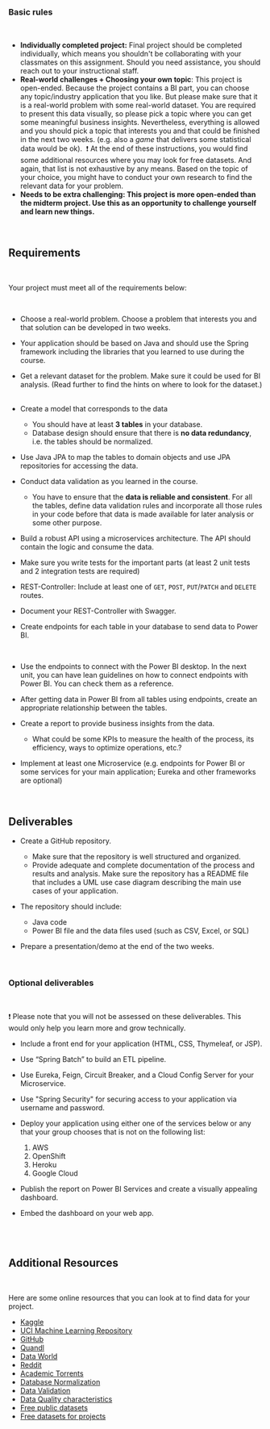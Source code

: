 <!-- ## Power BI + Java | Final Project -->

### Basic rules

<br>

- **Individually completed project:** Final project should be completed individually, which means you shouldn't be collaborating with your classmates on this assignment. Should you need assistance, you should reach out to your instructional staff.
- **Real-world challenges + Choosing your own topic**: This project is open-ended. Because the project contains a BI part, you can choose any topic/industry application that you like. But please make sure that it is a real-world problem with some real-world dataset. You are required to present this data visually, so please pick a topic where you can get some meaningful business insights. Nevertheless, everything is allowed and you should pick a topic that interests you and that could be finished in the next two weeks. (e.g. also a _game_ that delivers some statistical data would be ok).
  ​
  :exclamation: At the end of these instructions, you would find some additional resources where you may look for free datasets. And again, that list is not exhaustive by any means. Based on the topic of your choice, you might have to conduct your own research to find the relevant data for your problem.
  ​
- **Needs to be extra challenging: This project is more open-ended than the midterm project. Use this as an opportunity to challenge yourself and learn new things.**

<br>

## Requirements

<br>

Your project must meet all of the requirements below:

<br>

- Choose a real-world problem. Choose a problem that interests you and that solution can be developed in two weeks.

- Your application should be based on Java and should use the Spring framework including the libraries that you learned to use during the course.

- Get a relevant dataset for the problem. Make sure it could be used for BI analysis. (Read further to find the hints on where to look for the dataset.) ​

- Create a model that corresponds to the data

  - You should have at least **3 tables** in your database.
  - Database design should ensure that there is **no data redundancy**, i.e. the tables should be normalized.
    <!-- _Hint_: Check this [resource](https://www.studytonight.com/dbms/database-normalization.php) on database normalization. -->

<!-- - "Seed" the database (get the data in your SQL database). -->

- Use Java JPA to map the tables to domain objects and use JPA repositories for accessing the data.

- Conduct data validation as you learned in the course.
  - You have to ensure that the **data is reliable and consistent**. For all the tables, define data validation rules and incorporate all those rules in your code before that data is made available for later analysis or some other purpose.
    <!-- _Hint 1_: Check this [resource](https://www.safe.com/what-is/data-validation/) on data validation.
    _Hint 2_: Check this [resource](https://www.precisely.com/blog/data-quality/5-characteristics-of-data-quality) on data quality characteristics. -->
    ​
- Build a robust API using a microservices architecture. The API should contain the logic and consume the data.
​
<!-- - Test the whole app with testing libraries covered so far during the class. -->

- Make sure you write tests for the important parts (at least 2 unit tests and 2 integration tests are required)
  ​
- REST-Controller: Include at least one of `GET`, `POST`, `PUT`/`PATCH` and `DELETE` routes.

- Document your REST-Controller with Swagger.
  ​
- Create endpoints for each table in your database to send data to Power BI.
  ​
  <!-- - Secure the endpoints through authentication. -->
  ​
- Use the endpoints to connect with the Power BI desktop. In the next unit, you can have lean guidelines on how to connect endpoints with Power BI. You can check them as a reference.
  ​
- After getting data in Power BI from all tables using endpoints, create an appropriate relationship between the tables.
  ​
- Create a report to provide business insights from the data.

  - What could be some KPIs to measure the health of the process, its efficiency, ways to optimize operations, etc.?

- Implement at least one Microservice (e.g. endpoints for Power BI or some services for your main application; Eureka and other frameworks are optional)
​
<!-- - Publish the report on Power BI Services and create a visually appealing dashboard. -->

<br>

## Deliverables

- Create a GitHub repository.

  - Make sure that the repository is well structured and organized.
  - Provide adequate and complete documentation of the process and results and analysis. Make sure the repository has a README file that includes a UML use case diagram describing the main use cases of your application.

- The repository should include:

  - Java code
  - Power BI file and the data files used (such as CSV, Excel, or SQL)

- Prepare a presentation/demo at the end of the two weeks.

<br>

### Optional deliverables

<br>

:exclamation: Please note that you will not be assessed on these deliverables. This would only help you learn more and grow technically.
​

- Include a front end for your application (HTML, CSS, Thymeleaf, or JSP).
- Use “Spring Batch” to build an ETL pipeline.
- Use Eureka, Feign, Circuit Breaker, and a Cloud Config Server for your Microservice.
- Use "Spring Security" for securing access to your application via username and password.
- Deploy your application using either one of the services below or any that your group chooses that is not on the following list:

  1. AWS
  2. OpenShift
  3. Heroku
  4. Google Cloud

- Publish the report on Power BI Services and create a visually appealing dashboard.
- Embed the dashboard on your web app.

<br><br>

## Additional Resources

<br>

Here are some online resources that you can look at to find data for your project.
​

- [Kaggle](https://www.kaggle.com/datasets)
- [UCI Machine Learning Repository](https://archive.ics.uci.edu/ml/index.php)
- [GitHub](https://www.github.com)
- [Quandl](https://www.quandl.com/search?filters=%5B%22Free%22%5D)
- [Data World](https://data.world/datasets/open-data)
- [Reddit](https://www.reddit.com/r/datasets/)
- [Academic Torrents](https://academictorrents.com/browse.php?cat=6)
- [Database Normalization](https://www.studytonight.com/dbms/database-normalization.php)
- [Data Validation](https://www.safe.com/what-is/data-validation/)
- [Data Quality characteristics](https://www.precisely.com/blog/data-quality/5-characteristics-of-data-quality)
- [Free public datasets](https://www.tableau.com/learn/articles/free-public-data-sets)
- [Free datasets for projects](https://www.dataquest.io/blog/free-datasets-for-projects/)
